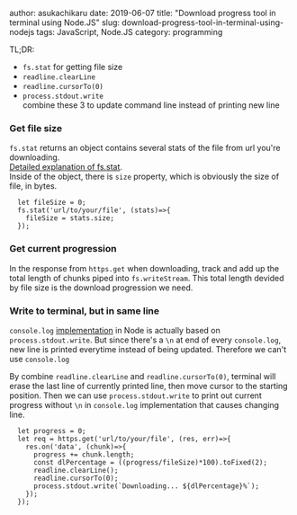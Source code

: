 author: asukachikaru
date: 2019-06-07
title: "Download progress tool in terminal using Node.JS"
slug: download-progress-tool-in-terminal-using-nodejs
tags: JavaScript, Node.JS
category: programming

TL;DR:
* `fs.stat` for getting file size
* `readline.clearLine`
* `readline.cursorTo(0)`
* `process.stdout.write` 
<br>combine these 3 to update command line instead of printing new line

### Get file size

`fs.stat` returns an object contains several stats of the file from url you're downloading.<br>
[Detailed explanation of fs.stat](https://nodejs.org/api/fs.html#fs_class_fs_stats).<br>
Inside of the object, there is `size` property, which is obviously the size of file, in bytes.
```
  let fileSize = 0; 
  fs.stat('url/to/your/file', (stats)=>{
    fileSize = stats.size;
  });
```

### Get current progression

In the response from `https.get` when downloading, track and add up the total length of chunks piped into `fs.writeStream`. This total length devided by file size is the download progression we need.

### Write to terminal, but in same line

`console.log` [implementation](https://nodejs.org/docs/v0.3.1/api/process.html#process.stdout) in Node is actually based on `process.stdout.write`. But since there's a `\n` at end of every `console.log`, new line is printed everytime instead of being updated. Therefore we can't use `console.log`

By combine `readline.clearLine` and `readline.cursorTo(0)`, terminal will erase the last line of currently printed line, then move cursor to the starting position. Then we can use `process.stdout.write` to print out current progress without `\n` in `console.log` implementation that causes changing line.

```
  let progress = 0;
  let req = https.get('url/to/your/file', (res, err)=>{
    res.on('data', (chunk)=>{
      progress += chunk.length;
      const dlPercentage = ((progress/fileSize)*100).toFixed(2);
      readline.clearLine();
      readline.cursorTo(0);
      process.stdout.write(`Downloading... ${dlPercentage}%`);
    });    
  });
```